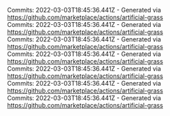 Commits: 2022-03-03T18:45:36.441Z - Generated via https://github.com/marketplace/actions/artificial-grass
<br>
Commits: 2022-03-03T18:45:36.441Z - Generated via https://github.com/marketplace/actions/artificial-grass
<br>
Commits: 2022-03-03T18:45:36.441Z - Generated via https://github.com/marketplace/actions/artificial-grass
<br>
Commits: 2022-03-03T18:45:36.441Z - Generated via https://github.com/marketplace/actions/artificial-grass
<br>
Commits: 2022-03-03T18:45:36.441Z - Generated via https://github.com/marketplace/actions/artificial-grass
<br>
Commits: 2022-03-03T18:45:36.441Z - Generated via https://github.com/marketplace/actions/artificial-grass
<br>
Commits: 2022-03-03T18:45:36.441Z - Generated via https://github.com/marketplace/actions/artificial-grass
<br>
